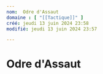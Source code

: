```yaml
---
nom:  Odre d'Assaut
domaine : [ "[[Tactique]]" ]
créé: jeudi 13 juin 2024 23:58
modifié: jeudi 13 juin 2024 23:57

---
```


# Odre d'Assaut